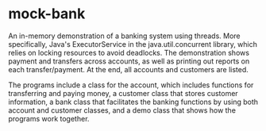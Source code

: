 # mock-bank

An in-memory demonstration of a banking system using threads. More specifically, Java's ExecutorService in the java.util.concurrent library, which relies on locking resources to avoid deadlocks. 
The demonstration shows payment and transfers across accounts, as well as printing out reports on each transfer/payment. At the end, all accounts and customers are listed.

The programs include a class for the account, which includes functions for transferring and paying money, a customer class that stores customer information, a bank class that facilitates the banking functions by using both account and customer classes, and a demo class that shows how the programs work together. 
